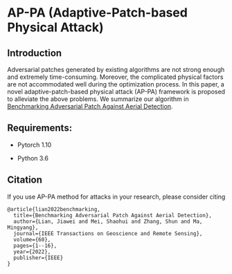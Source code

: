 # AP-PA (Adaptive-Patch-based Physical Attack)

## Introduction

Adversarial patches generated by existing algorithms are not strong enough and extremely time-consuming. Moreover, the complicated physical factors are not accommodated well during the optimization process. In this paper, a novel adaptive-patch-based physical attack (AP-PA) framework is proposed to alleviate the above problems. We summarize our algorithm in [Benchmarking Adversarial Patch Against Aerial Detection](https://ieeexplore.ieee.org/document/9965436).

## Requirements:

* Pytorch 1.10

* Python 3.6

## Citation

If you use AP-PA method for attacks in your research, please consider citing

```
@article{lian2022benchmarking,
  title={Benchmarking Adversarial Patch Against Aerial Detection},
  author={Lian, Jiawei and Mei, Shaohui and Zhang, Shun and Ma, Mingyang},
  journal={IEEE Transactions on Geoscience and Remote Sensing},
  volume={60},
  pages={1--16},
  year={2022},
  publisher={IEEE}
}
```
